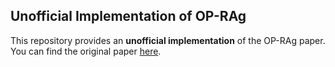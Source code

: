 ## Unofficial Implementation of OP-RAg

This repository provides an **unofficial implementation** of the OP-RAg paper. You can find the original paper [here](https://arxiv.org/abs/2409.01666).
